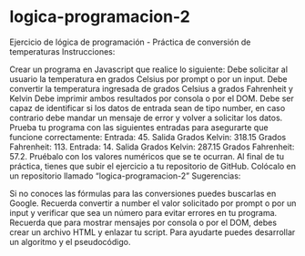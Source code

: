 # logica-programacion-2
Ejercicio de lógica de programación - Práctica de conversión de temperaturas
Instrucciones:

Crear un programa en Javascript que realice lo siguiente:
Debe solicitar al usuario la temperatura en grados Celsius por prompt o por un input.
Debe convertir la temperatura ingresada de grados Celsius a grados Fahrenheit y Kelvin
Debe imprimir ambos resultados por consola o por el DOM.
Debe ser capaz de identificar si los datos de entrada sean de tipo number, en caso contrario debe mandar un mensaje de error y volver a solicitar los datos.
Prueba tu programa con las siguientes entradas para asegurarte que funcione correctamente:
Entrada: 
45.
Salida
Grados Kelvin: 318.15
Grados Fahrenheit: 113. 
Entrada:
 14.
Salida
Grados Kelvin: 287.15
Grados Fahrenheit: 57.2. 
Pruébalo con los valores numéricos que se te ocurran.
Al final de tu práctica, tienes que subir el ejercicio a tu repositorio de GitHub.
Colócalo en un repositorio llamado “logica-programacion-2”
Sugerencias:

Si no conoces las fórmulas para las conversiones puedes buscarlas en Google.
Recuerda convertir a number el valor solicitado por prompt o por un input y verificar que sea un número para evitar errores en tu programa.
Recuerda que para mostrar mensajes por consola o por el DOM, debes crear un archivo HTML y enlazar tu script.
Para ayudarte puedes desarrollar un algoritmo y el pseudocódigo.